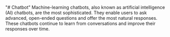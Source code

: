 "# Chatbot" 
Machine-learning chatbots, also known as artificial intelligence (AI) chatbots, are the most sophisticated. They enable users to ask advanced, open-ended questions and offer the most natural responses. These chatbots continue to learn from conversations and improve their responses over time.